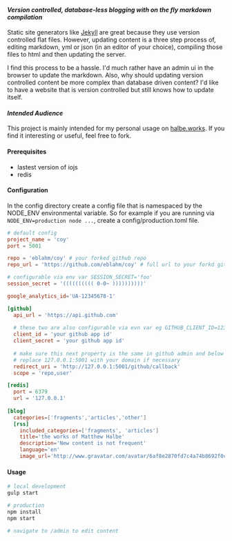 #### _Version controlled, database-less blogging with on the fly markdown compilation_

Static site generators like [Jekyll](https://github.com/jekyll/jekyll) are great because they use version controlled flat files.  However, updating content is a three step process of, editing markdown, yml or json (in an editor of your choice), compiling those files to html and then updating the server.  

I find this process to be a hassle.  I'd much rather have an admin ui in the browser to update the markdown. Also, why should updating version controlled content be more complex than database driven content? I'd like to have a website that is version controlled but still knows how to update itself.

#### _Intended Audience_
This project is mainly intended for my personal usage on [halbe.works](https://halbe.works).  If you find it interesting or useful, feel free to fork.

#### Prerequisites
- lastest version of iojs
- redis

#### Configuration
In the config directory create a config file that is namespaced by the NODE_ENV environmental variable.  So for example if you are running via `NODE_ENV=production node ...`, create a config/production.toml file.
```toml
# default config
project_name = 'coy'
port = 5001

repo = 'eblahm/coy' # your forked github repo
repo_url = 'https://github.com/eblahm/coy' # full url to your forkd github repo

# configurable via env var SESSION_SECRET='foo'
session_secret = '(((((((((( 0-0~ ))))))))))'

google_analytics_id='UA-12345678-1'

[github]
  api_url = 'https://api.github.com'
  
  # these two are also configurable via evn var eg GITHUB_CLIENT_ID=123
  client_id = 'your github app id'
  client_secret = 'your github app id'
  
  # make sure this next property is the same in github admin and below
  # replace 127.0.0.1:5001 with your domain if necessary
  redirect_uri = 'http://127.0.0.1:5001/github/callback'
  scope = 'repo,user'

[redis]
  port = 6379
  url = '127.0.0.1'
  
[blog]
  categories=['fragments','articles','other']
  [rss]
    included_categories=['fragments', 'articles']
    title='the works of Matthew Halbe'
    description='New content is not frequent'
    language='en'
    image_url='http://www.gravatar.com/avatar/6af8e2870fd7c4a74b8692f0c997522e'

```

#### Usage
```bash
# local development
gulp start

# production 
npm install
npm start

# navigate to /admin to edit content
```
